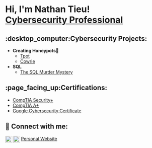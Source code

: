 <h1>Hi, I'm Nathan Tieu! <br/><a href="https://www.linkedin.com/in/nathantieu1013142/">Cybersecurity Professional</a></h1>

<h2>:desktop_computer:Cybersecurity Projects:</h2>

- <b>Creating Honeypots</b>:honeybee:
  - [Tpot]()
  - [Cowrie](https://github.com/ntieu4328/Cowrie)
- <b>SQL</b>
  - [The SQL Murder Mystery]()
<h2>:page_facing_up:Certifications:</h2>

- [CompTIA Security+](https://imgur.com/yPRzNGx)
- [CompTIA A+](https://imgur.com/giddXjG)
- [Google Cybersecurity Certificate](https://imgur.com/n4ZjRww)

<h2> 🤳 Connect with me:</h2>

[<img align="left" alt="ntieu4328 | LinkedIn" width="22px" src="https://cdn.jsdelivr.net/npm/simple-icons@v3/icons/linkedin.svg" />][linkedin]
[<img align="left" alt="ntieu4328 | Instagram" width="22px" src="https://cdn.jsdelivr.net/npm/simple-icons@v3/icons/instagram.svg" />][instagram]
[Personal Website](https://nathantieu.my.canva.site/)

[instagram]: https://www.instagram.com/n8n_tieu/
[linkedin]: https://www.linkedin.com/in/nathantieu1013142/
